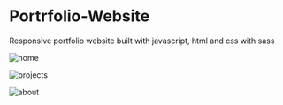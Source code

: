 
# Portrfolio-Website
Responsive portfolio website built with javascript, html and css with sass 

![home](https://user-images.githubusercontent.com/78149229/120899921-bc085e80-c63a-11eb-8563-4c6335496650.png)

![projects](https://user-images.githubusercontent.com/78149229/120899928-c296d600-c63a-11eb-90c3-a673e431bfa0.png)

![about](https://user-images.githubusercontent.com/78149229/120899932-c9254d80-c63a-11eb-8ca5-4a31b9c819c9.png)



